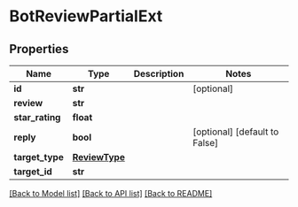 # BotReviewPartialExt

## Properties
Name | Type | Description | Notes
------------ | ------------- | ------------- | -------------
**id** | **str** |  | [optional] 
**review** | **str** |  | 
**star_rating** | **float** |  | 
**reply** | **bool** |  | [optional] [default to False]
**target_type** | [**ReviewType**](ReviewType.md) |  | 
**target_id** | **str** |  | 

[[Back to Model list]](../README.md#documentation-for-models) [[Back to API list]](../README.md#documentation-for-api-endpoints) [[Back to README]](../README.md)


